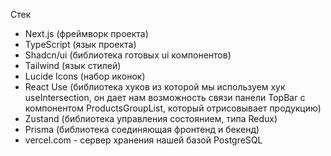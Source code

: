 Стек

- Next.js (фреймворк проекта)
- TypeScript (язык проекта)
- Shadcn/ui (библиотека готовых ui компонентов)
- Tailwind (язык стилей)
- Lucide Icons (набор иконок)
- React Use (библиотека хуков из которой мы используем хук useIntersection, он дает нам возможность связи панели TopBar с компонентом ProductsGroupList, который отрисовывает продукцию)
- Zustand (библиотека управления состоянием, типа Redux)
- Prisma (библиотека соединяющая фронтенд и бекенд)
- vercel.com - сервер хранения нашей базой PostgreSQL
